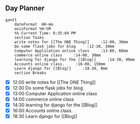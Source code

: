 ## Day Planner
```mermaid
gantt
    dateFormat  HH-mm
    axisFormat %H:%M
    %% Current Time: 8:35:04 PM
    section Tasks
    write notes for [[The ONE Thing]]     :12-00, 30mm
    Do some flask jobs for blog     :12-30, 30mm
    Computer Application online class     :13-00, 60mm
    commerce online class     :14-00, 30mm
    learning for django for the [[Blog]]     :14-30, 90mm
    Accounts online class.     :16-00, 150mm
    Learn django for [[Blog]]     :18-30, 0mm
    section Breaks

```

- [x] 12:00 write notes for [[The ONE Thing]]
- [x] 12:30 Do some flask jobs for blog
- [x] 13:00 Computer Application online class
- [x] 14:00 commerce online class
- [x] 14:30 learning for django for the [[Blog]]
- [x] 16:00 Accounts online class.
- [x] 18:30 Learn django for [[Blog]]